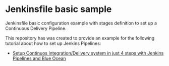 # Jenkinsfile basic sample

Jenkinsfile basic configuration example with stages definition to set up a Continuous Delivery Pipeline.

This repository has was created to provide an example for the following tutorial about how to set up Jenkins Pipelines:

* [Setup Continuos Integration/Delivery system in just 4 steps with Jenkins Pipelines and Blue Ocean](https://dev.to/jalogut/setup-continuos-integrationdelivery-system-in-just-4-steps-with-jenkins-pipelines-and-blue-ocean)

